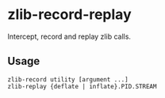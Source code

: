 # zlib-record-replay

Intercept, record and replay zlib calls.

## Usage

```
zlib-record utility [argument ...]
zlib-replay {deflate | inflate}.PID.STREAM
```
